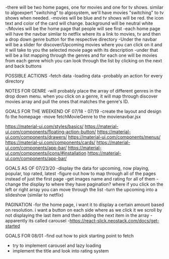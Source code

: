 -there will be two home pages, one for movies and one for tv shows. similar to algoexpert "switching" to algosystem, we'll have movies "switching" to tv shows when needed.
-movies will be blue and tv shows will be red. the icon text and color of the card will change. background will be neutral white
-/Movies will be the home page that people will see first
-each home page will have the navbar similar to netflix where its a link to movies, tv and then a drop down genre button for the respective directory
-Under the navbar will be a slider for discover/Upcoming movies where you can click on it and it will take to you the selected movie page with its description
-under that will be a list mapping through the genres and for each one will be movies from each genre which you can look through the list by clicking on the next and back buttons

POSSIBLE ACTIONS
-fetch data
-loading data
-probably an action for every directory


NOTES FOR GENRE
-will probably place the array of different genres in the drop down menu. when you click on a genre, it will map through discover movies array and pull the ones that matches the genre's ID.

GOALS FOR THE WEEKEND OF 07/18 - 07/19
-create the layout and design fo the homepage
-move fetchMovieGenre to the movienavbar.jsx

https://material-ui.com/styles/basics/
https://material-ui.com/components/floating-action-button/
https://material-ui.com/components/drawers/
https://material-ui.com/components/menus/
https://material-ui.com/components/cards/
https://material-ui.com/components/app-bar/
https://material-ui.com/components/icons/#installation
https://material-ui.com/components/app-bar/

GOALS AS OF 07/23/20
-display the data for upcoming, now playing,  popular, top rated, latest
-figure out how to map through all of the pages instead of just the first page
-get images name and rating for all of them
-change the display to where they have pagination? where if you click on the left or right array you can move through the list
-turn the upcoming into a slideshow (similar to netflix)

PAGINATION
-for the home page, i want it to display a certain amount based on resolution. i want a button on each side where as we click it we scroll by not displaying the last item and then adding the next item in the array
-apparently its called carousel
-https://react-slick.neostack.com/docs/get-started

GOALS FOR 08/01
-find out how to pick starting point to fetch
- try to implement carousel and lazy loading
- implement the title and look into rating system




